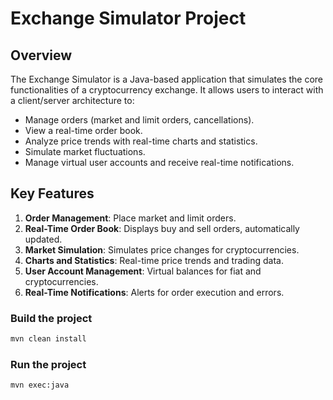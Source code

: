 # Exchange Simulator Project

## Overview
The Exchange Simulator is a Java-based application that simulates the core functionalities of a cryptocurrency exchange. It allows users to interact with a client/server architecture to:
- Manage orders (market and limit orders, cancellations).
- View a real-time order book.
- Analyze price trends with real-time charts and statistics.
- Simulate market fluctuations.
- Manage virtual user accounts and receive real-time notifications.

## Key Features
1. **Order Management**: Place market and limit orders.
2. **Real-Time Order Book**: Displays buy and sell orders, automatically updated.
3. **Market Simulation**: Simulates price changes for cryptocurrencies.
4. **Charts and Statistics**: Real-time price trends and trading data.
5. **User Account Management**: Virtual balances for fiat and cryptocurrencies.
6. **Real-Time Notifications**: Alerts for order execution and errors.


### Build the project
```bash
mvn clean install
```

### Run the project 

[//]: # (- on **macOs&#40;aarch64&#41;**)

[//]: # (    ```)

[//]: # (    mvn exec:java -Pjavafx.platform.macosx.aarch64)

[//]: # (    ```)

[//]: # (- on **macOs&#40;x64&#41;**)

[//]: # (    ```)

[//]: # (    mvn exec:java -Pjavafx.platform.macosx.x64)

[//]: # (    ```)

[//]: # (- on **Windows**)

[//]: # (    ```)

[//]: # (    mvn exec:java -Pjava.platform.windows)

[//]: # (    ```)

[//]: # (- on **Linux**)

[//]: # (    ```)

[//]: # (    mvn exec:java -Pjava.platform.linux)

[//]: # (    ```)
  
```commandline
mvn exec:java
```
